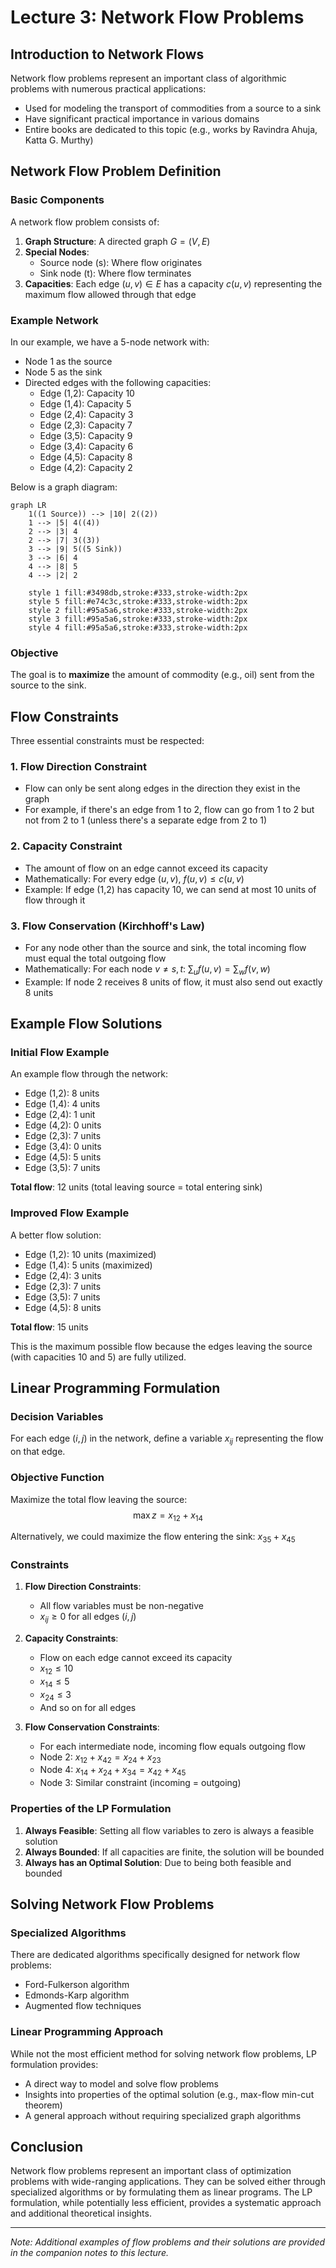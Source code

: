 # Lecture 3: Network Flow Problems

## Introduction to Network Flows

Network flow problems represent an important class of algorithmic problems with numerous practical applications:

- Used for modeling the transport of commodities from a source to a sink
- Have significant practical importance in various domains
- Entire books are dedicated to this topic (e.g., works by Ravindra Ahuja, Katta G. Murthy)

## Network Flow Problem Definition

### Basic Components

A network flow problem consists of:

1. **Graph Structure**: A directed graph $G = (V, E)$
2. **Special Nodes**:
   - Source node (s): Where flow originates
   - Sink node (t): Where flow terminates
3. **Capacities**: Each edge $(u, v) \in E$ has a capacity $c(u, v)$ representing the maximum flow allowed through that edge

### Example Network

In our example, we have a 5-node network with:
- Node 1 as the source
- Node 5 as the sink
- Directed edges with the following capacities:
  - Edge (1,2): Capacity 10
  - Edge (1,4): Capacity 5
  - Edge (2,4): Capacity 3
  - Edge (2,3): Capacity 7
  - Edge (3,5): Capacity 9
  - Edge (3,4): Capacity 6
  - Edge (4,5): Capacity 8
  - Edge (4,2): Capacity 2

Below is a graph diagram:

```mermaid
graph LR
    1((1 Source)) --> |10| 2((2))
    1 --> |5| 4((4))
    2 --> |3| 4
    2 --> |7| 3((3))
    3 --> |9| 5((5 Sink))
    3 --> |6| 4
    4 --> |8| 5
    4 --> |2| 2
    
    style 1 fill:#3498db,stroke:#333,stroke-width:2px
    style 5 fill:#e74c3c,stroke:#333,stroke-width:2px
    style 2 fill:#95a5a6,stroke:#333,stroke-width:2px
    style 3 fill:#95a5a6,stroke:#333,stroke-width:2px
    style 4 fill:#95a5a6,stroke:#333,stroke-width:2px
```

### Objective

The goal is to **maximize** the amount of commodity (e.g., oil) sent from the source to the sink.

## Flow Constraints

Three essential constraints must be respected:

### 1. Flow Direction Constraint

- Flow can only be sent along edges in the direction they exist in the graph
- For example, if there's an edge from 1 to 2, flow can go from 1 to 2 but not from 2 to 1 (unless there's a separate edge from 2 to 1)

### 2. Capacity Constraint

- The amount of flow on an edge cannot exceed its capacity
- Mathematically: For every edge $(u,v)$, $f(u,v) \leq c(u,v)$
- Example: If edge (1,2) has capacity 10, we can send at most 10 units of flow through it

### 3. Flow Conservation (Kirchhoff's Law)

- For any node other than the source and sink, the total incoming flow must equal the total outgoing flow
- Mathematically: For each node $v \neq s,t$: $\sum_{u} f(u,v) = \sum_{w} f(v,w)$
- Example: If node 2 receives 8 units of flow, it must also send out exactly 8 units

## Example Flow Solutions

### Initial Flow Example

An example flow through the network:
- Edge (1,2): 8 units
- Edge (1,4): 4 units
- Edge (2,4): 1 unit
- Edge (4,2): 0 units
- Edge (2,3): 7 units
- Edge (3,4): 0 units
- Edge (4,5): 5 units
- Edge (3,5): 7 units

**Total flow**: 12 units (total leaving source = total entering sink)

### Improved Flow Example

A better flow solution:
- Edge (1,2): 10 units (maximized)
- Edge (1,4): 5 units (maximized)
- Edge (2,4): 3 units
- Edge (2,3): 7 units
- Edge (3,5): 7 units
- Edge (4,5): 8 units

**Total flow**: 15 units

This is the maximum possible flow because the edges leaving the source (with capacities 10 and 5) are fully utilized.

## Linear Programming Formulation

### Decision Variables

For each edge $(i,j)$ in the network, define a variable $x_{ij}$ representing the flow on that edge.

### Objective Function

Maximize the total flow leaving the source:
$$\max z = x_{12} + x_{14}$$

Alternatively, we could maximize the flow entering the sink: $x_{35} + x_{45}$

### Constraints

1. **Flow Direction Constraints**:
   - All flow variables must be non-negative
   - $x_{ij} \geq 0$ for all edges $(i,j)$

2. **Capacity Constraints**:
   - Flow on each edge cannot exceed its capacity
   - $x_{12} \leq 10$
   - $x_{14} \leq 5$
   - $x_{24} \leq 3$
   - And so on for all edges

3. **Flow Conservation Constraints**:
   - For each intermediate node, incoming flow equals outgoing flow
   - Node 2: $x_{12} + x_{42} = x_{24} + x_{23}$
   - Node 4: $x_{14} + x_{24} + x_{34} = x_{42} + x_{45}$
   - Node 3: Similar constraint (incoming = outgoing)

### Properties of the LP Formulation

1. **Always Feasible**: Setting all flow variables to zero is always a feasible solution
2. **Always Bounded**: If all capacities are finite, the solution will be bounded
3. **Always has an Optimal Solution**: Due to being both feasible and bounded

## Solving Network Flow Problems

### Specialized Algorithms

There are dedicated algorithms specifically designed for network flow problems:
- Ford-Fulkerson algorithm
- Edmonds-Karp algorithm
- Augmented flow techniques

### Linear Programming Approach

While not the most efficient method for solving network flow problems, LP formulation provides:
- A direct way to model and solve flow problems
- Insights into properties of the optimal solution (e.g., max-flow min-cut theorem)
- A general approach without requiring specialized graph algorithms

## Conclusion

Network flow problems represent an important class of optimization problems with wide-ranging applications. They can be solved either through specialized algorithms or by formulating them as linear programs. The LP formulation, while potentially less efficient, provides a systematic approach and additional theoretical insights.

---

*Note: Additional examples of flow problems and their solutions are provided in the companion notes to this lecture.*